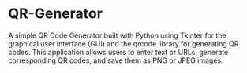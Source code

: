 # QR-Generator
A simple QR Code Generator built with Python using Tkinter for the graphical user interface (GUI) and the qrcode library for generating QR codes. This application allows users to enter text or URLs, generate corresponding QR codes, and save them as PNG or JPEG images.
